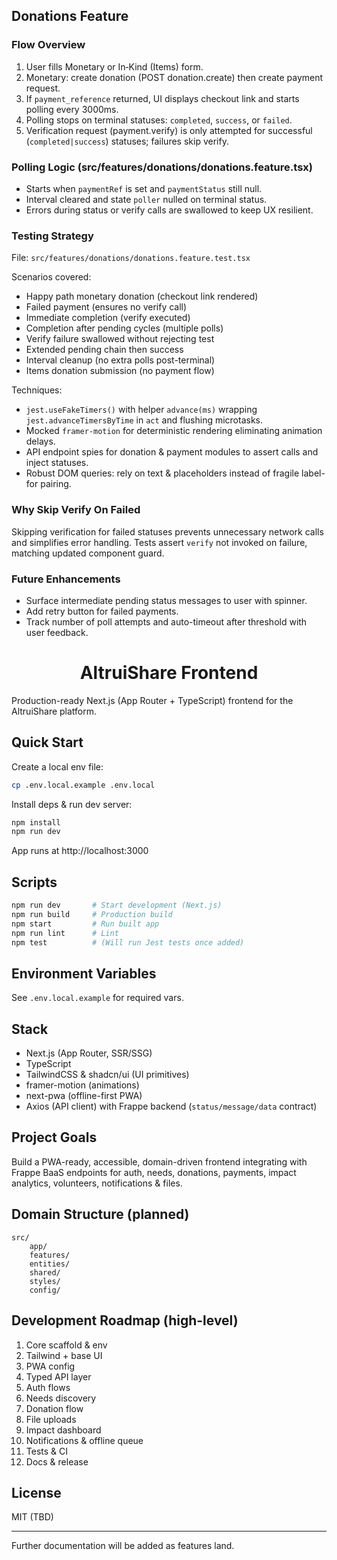 ## Donations Feature

### Flow Overview
1. User fills Monetary or In‑Kind (Items) form.
2. Monetary: create donation (POST donation.create) then create payment request.
3. If `payment_reference` returned, UI displays checkout link and starts polling every 3000ms.
4. Polling stops on terminal statuses: `completed`, `success`, or `failed`.
5. Verification request (payment.verify) is only attempted for successful (`completed|success`) statuses; failures skip verify.

### Polling Logic (src/features/donations/donations.feature.tsx)
- Starts when `paymentRef` is set and `paymentStatus` still null.
- Interval cleared and state `poller` nulled on terminal status.
- Errors during status or verify calls are swallowed to keep UX resilient.

### Testing Strategy
File: `src/features/donations/donations.feature.test.tsx`

Scenarios covered:
- Happy path monetary donation (checkout link rendered)
- Failed payment (ensures no verify call)
- Immediate completion (verify executed)
- Completion after pending cycles (multiple polls)
- Verify failure swallowed without rejecting test
- Extended pending chain then success
- Interval cleanup (no extra polls post-terminal)
- Items donation submission (no payment flow)

Techniques:
- `jest.useFakeTimers()` with helper `advance(ms)` wrapping `jest.advanceTimersByTime` in `act` and flushing microtasks.
- Mocked `framer-motion` for deterministic rendering eliminating animation delays.
- API endpoint spies for donation & payment modules to assert calls and inject statuses.
- Robust DOM queries: rely on text & placeholders instead of fragile label-for pairing.

### Why Skip Verify On Failed
Skipping verification for failed statuses prevents unnecessary network calls and simplifies error handling. Tests assert `verify` not invoked on failure, matching updated component guard.

### Future Enhancements
- Surface intermediate pending status messages to user with spinner.
- Add retry button for failed payments.
- Track number of poll attempts and auto-timeout after threshold with user feedback.

<h1 align="center">AltruiShare Frontend</h1>

Production-ready Next.js (App Router + TypeScript) frontend for the AltruiShare platform.

## Quick Start

Create a local env file:
```bash
cp .env.local.example .env.local
```

Install deps & run dev server:
```bash
npm install
npm run dev
```
App runs at http://localhost:3000

## Scripts
```bash
npm run dev       # Start development (Next.js)
npm run build     # Production build
npm start         # Run built app
npm run lint      # Lint
npm test          # (Will run Jest tests once added)
```

## Environment Variables
See `.env.local.example` for required vars.

## Stack
- Next.js (App Router, SSR/SSG)
- TypeScript
- TailwindCSS & shadcn/ui (UI primitives)
- framer-motion (animations)
- next-pwa (offline-first PWA)
- Axios (API client) with Frappe backend (`status/message/data` contract)

## Project Goals
Build a PWA-ready, accessible, domain-driven frontend integrating with Frappe BaaS endpoints for auth, needs, donations, payments, impact analytics, volunteers, notifications & files.

## Domain Structure (planned)
```
src/
	app/
	features/
	entities/
	shared/
	styles/
	config/
```

## Development Roadmap (high-level)
1. Core scaffold & env
2. Tailwind + base UI
3. PWA config
4. Typed API layer
5. Auth flows
6. Needs discovery
7. Donation flow
8. File uploads
9. Impact dashboard
10. Notifications & offline queue
11. Tests & CI
12. Docs & release

## License
MIT (TBD)

---
Further documentation will be added as features land.
